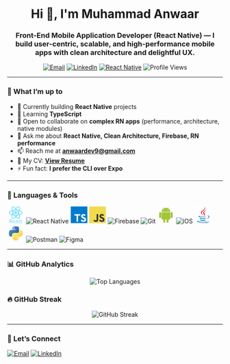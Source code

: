 <!-- Profile Header -->
<h1 align="center">Hi 👋, I'm Muhammad Anwaar</h1>
<h3 align="center">
Front-End Mobile Application Developer (React Native) — I build user-centric, scalable, and high-performance mobile apps with clean architecture and delightful UX.
</h3>

<p align="center">
  <a href="mailto:anwaardev9@gmail.com"><img alt="Email" src="https://img.shields.io/badge/Email-anwaardev9%40gmail.com-red?logo=gmail"></a>
  <!-- TODO: fix your LinkedIn slug (remove space) -->
  <a href="https://www.linkedin.com/in/muhammad-anwaar" target="_blank"><img alt="LinkedIn" src="https://img.shields.io/badge/LinkedIn-Muhammad%20Anwaar-0A66C2?logo=linkedin"></a>
  <a href="https://reactnative.dev" target="_blank"><img alt="React Native" src="https://img.shields.io/badge/React%20Native-Expert-61DAFB?logo=react"></a>
  <img alt="Profile Views" src="https://komarev.com/ghpvc/?username=muhammadanwaar9&style=flat&color=blue" />
</p>

---

### 🚀 What I’m up to
- 🔭 Currently building **React Native** projects
- 🌱 Learning **TypeScript**
- 👯 Open to collaborate on **complex RN apps** (performance, architecture, native modules)
- 💬 Ask me about **React Native, Clean Architecture, Firebase, RN performance**
- 📫 Reach me at **anwaardev9@gmail.com**
- 📄 My CV: **[View Resume](https://drive.google.com/file/d/1H1DFUhWzwVjexw5bvz-jxjGqD9b20QfU/view?usp=sharing)**
- ⚡ Fun fact: **I prefer the CLI over Expo**

---

### 🧰 Languages & Tools
<p align="left">
  <img src="https://raw.githubusercontent.com/devicons/devicon/master/icons/react/react-original-wordmark.svg" alt="React" height="40"/>
  <img src="https://reactnative.dev/img/header_logo.svg" alt="React Native" height="40"/>
  <img src="https://raw.githubusercontent.com/devicons/devicon/master/icons/typescript/typescript-original.svg" alt="TypeScript" height="40"/>
  <img src="https://raw.githubusercontent.com/devicons/devicon/master/icons/javascript/javascript-original.svg" alt="JavaScript" height="40"/>
  <img src="https://www.vectorlogo.zone/logos/firebase/firebase-icon.svg" alt="Firebase" height="40"/>
  <img src="https://www.vectorlogo.zone/logos/git-scm/git-scm-icon.svg" alt="Git" height="40"/>
  <img src="https://raw.githubusercontent.com/devicons/devicon/master/icons/android/android-original.svg" alt="Android" height="40"/>
  <img src="https://raw.githubusercontent.com/devicons/devicon/master/icons/ios/ios-original.svg" alt="iOS" height="40"/>
  <img src="https://raw.githubusercontent.com/devicons/devicon/master/icons/java/java-original.svg" alt="Java" height="40"/>
  <img src="https://raw.githubusercontent.com/devicons/devicon/master/icons/python/python-original.svg" alt="Python" height="40"/>
  <img src="https://www.vectorlogo.zone/logos/getpostman/getpostman-icon.svg" alt="Postman" height="40"/>
  <img src="https://www.vectorlogo.zone/logos/figma/figma-icon.svg" alt="Figma" height="40"/>
</p>

---

### 📊 GitHub Analytics
<p align="center">
<img 
src="https://github-readme-stats.vercel.app/api/top-langs/?username=muhammadanwaar9&layout=compact&langs_count=8&theme=github_dark&hide_border=true" 
    alt="Top Languages" 
    height="165" 
  />
</p>

### 🔥 GitHub Streak
<p align="center">
  <img
    src="https://streak-stats.demolab.com?user=muhammadanwaar9&theme=github-dark&hide_border=true"
    alt="GitHub Streak"
    height="165"
  />
</p>

<!-- Optional: overall stats card -->
<!--
<p align="center">
  <img
    src="https://github-readme-stats.vercel.app/api?username=muhammadanwaar9&show_icons=true&theme=github_dark&hide_border=true"
    alt="GitHub Stats"
    height="165"
  />
</p>
-->

---

### 🤝 Let’s Connect
<p align="left">
  <a href="mailto:anwaardev9@gmail.com"><img alt="Email" src="https://img.shields.io/badge/Email-anwaardev9%40gmail.com-red?logo=gmail"></a>
  <a href="https://www.linkedin.com/in/muhammad-anwaar" target="_blank"><img alt="LinkedIn" src="https://img.shields.io/badge/LinkedIn-Connect-0A66C2?logo=linkedin"></a>
</p>
